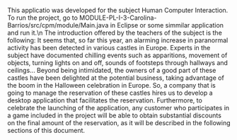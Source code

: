 This applicatio was developed for the subject Human Computer Interaction. To run the project, go to MODULE-PL-I-3-Carolina-Barrios/src/cpm/module/Main.java in Eclipse or some simmilar application and run it.\n
The introduction offered by the teachers of the subject is the following:
It seems that, so far this year, an alarming increase in paranormal activity has been detected in various
castles in Europe. Experts in the subject have documented chilling events such as apparitions, movement
of objects, turning lights on and off, sounds of footsteps through hallways and ceilings...
Beyond being intimidated, the owners of a good part of these castles have been delighted at the potential
business, taking advantage of the boom in the Halloween celebration in Europe. So, a company that is
going to manage the reservation of these castles hires us to develop a desktop application that facilitates
the reservation. Furthermore, to celebrate the launching of the application, any customer who participates
in a game included in the project will be able to obtain substantial discounts on the final amount of the
reservation, as it will be described in the following sections of this document.
